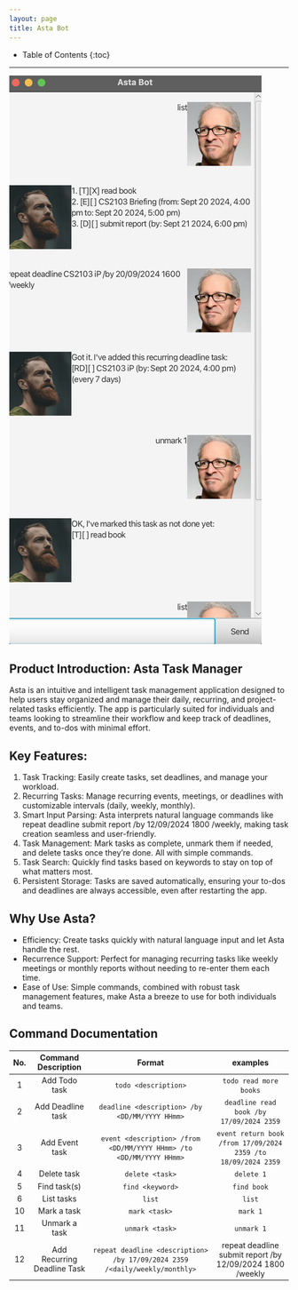 ```yaml
---
layout: page
title: Asta Bot 
---
```


* Table of Contents
{:toc}

--------------------------------------------------------------------------------------------------------------------

![Asta Ui](./Ui.png "Asta Ui")

## Product Introduction: Asta Task Manager

Asta is an intuitive and intelligent task management application designed to
help users stay organized and manage their daily, recurring, and project-related
tasks efficiently. The app is particularly suited for individuals and teams
looking to streamline their workflow and keep track of deadlines, events, and
to-dos with minimal effort.

## Key Features:

1. Task Tracking: Easily create tasks, set deadlines, and manage your workload.
2. Recurring Tasks: Manage recurring events, meetings, or deadlines with
   customizable intervals (daily, weekly, monthly).
3. Smart Input Parsing: Asta interprets natural language commands like repeat
   deadline submit report /by 12/09/2024 1800 /weekly, making task creation
   seamless and user-friendly.
4. Task Management: Mark tasks as complete, unmark them if needed, and delete
   tasks once they’re done. All with simple commands.
5. Task Search: Quickly find tasks based on keywords to stay on top of what
   matters most.
6. Persistent Storage: Tasks are saved automatically, ensuring your to-dos and
   deadlines are always accessible, even after restarting the app.

## Why Use Asta?

- Efficiency: Create tasks quickly with natural language input and let Asta
  handle the rest.
- Recurrence Support: Perfect for managing recurring tasks like weekly
  meetings or monthly reports without needing to re-enter them each time.
- Ease of Use: Simple commands, combined with robust task management features,
  make Asta a breeze to use for both individuals and teams.

## Command Documentation

| No. |     Command Description     |                                   Format                                    |                           examples                            |
|:---:|:---------------------------:|:---------------------------------------------------------------------------:|:-------------------------------------------------------------:|
|  1  |        Add Todo task        |                            `todo <description>`                             |                    `todo read more books`                     |
|  2  |      Add Deadline task      |               `deadline <description> /by <DD/MM/YYYY HHmm>`                |           `deadline read book /by 17/09/2024 2359`            |
|  3  |       Add Event task        |     `event <description> /from <DD/MM/YYYY HHmm> /to <DD/MM/YYYY HHmm>`     | `event return book /from 17/09/2024 2359 /to 18/09/2024 2359` |
|  4  |         Delete task         |                               `delete <task>`                               |                          `delete 1`                           |
|  5  |        Find task(s)         |                              `find <keyword>`                               |                          `find book`                          |
|  6  |         List tasks          |                                   `list`                                    |                            `list`                             |
| 10  |         Mark a task         |                                `mark <task>`                                |                           `mark 1`                            |
| 11  |        Unmark a task        |                               `unmark <task>`                               |                          `unmark 1`                           |
| 12  | Add Recurring Deadline Task | `repeat deadline <description> /by 17/09/2024 2359 /<daily/weekly/monthly>` |   repeat deadline submit report /by 12/09/2024 1800 /weekly   |
